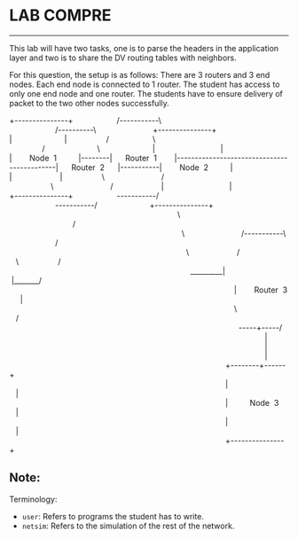 # LAB COMPRE
------------------

This lab will have two tasks, one is to parse the headers in the application layer and two is to share the DV routing tables with neighbors.

For this question, the setup is as follows:
There are 3 routers and 3 end nodes. Each end node is connected to 1 router. The student has access to only one end node and one router. 
The students have to ensure delivery of packet to the two other nodes successfully.

+---------------+ &nbsp; &nbsp; &nbsp; &nbsp; &nbsp; &nbsp; &nbsp; &nbsp; &nbsp; &nbsp;/-----------\ &nbsp; &nbsp; &nbsp; &nbsp; &nbsp; &nbsp; &nbsp; &nbsp; &nbsp; &nbsp; &nbsp; &nbsp; &nbsp; &nbsp; &nbsp; &nbsp; &nbsp; &nbsp; &nbsp; &nbsp; &nbsp; &nbsp; &nbsp; &nbsp; &nbsp; &nbsp; &nbsp; &nbsp; &nbsp; &nbsp; &nbsp; &nbsp; &nbsp; &nbsp; &nbsp; &nbsp; &nbsp; &nbsp; &nbsp; &nbsp;/----------\ &nbsp; &nbsp; &nbsp; &nbsp; &nbsp; &nbsp; &nbsp; &nbsp; &nbsp; &nbsp; &nbsp; &nbsp; &nbsp;+---------------+<br />
| &nbsp; &nbsp; &nbsp; &nbsp; &nbsp; &nbsp; &nbsp; &nbsp; &nbsp; &nbsp; &nbsp; &nbsp;| &nbsp; &nbsp; &nbsp; &nbsp; &nbsp; &nbsp; &nbsp; &nbsp; &nbsp;/ &nbsp; &nbsp; &nbsp; &nbsp; &nbsp; &nbsp; &nbsp;  &nbsp; &nbsp; &nbsp;\ &nbsp; &nbsp; &nbsp; &nbsp; &nbsp; &nbsp; &nbsp; &nbsp; &nbsp; &nbsp; &nbsp; &nbsp; &nbsp; &nbsp; &nbsp; &nbsp; &nbsp; &nbsp; &nbsp; &nbsp; &nbsp; &nbsp; &nbsp; &nbsp; &nbsp; &nbsp; &nbsp; &nbsp; &nbsp; &nbsp; &nbsp; &nbsp; &nbsp; &nbsp; &nbsp; &nbsp; &nbsp; &nbsp;/ &nbsp; &nbsp; &nbsp; &nbsp; &nbsp; &nbsp; &nbsp; &nbsp; &nbsp; &nbsp; &nbsp; &nbsp;\ &nbsp; &nbsp; &nbsp; &nbsp; &nbsp; &nbsp; &nbsp; &nbsp; &nbsp; &nbsp; &nbsp; &nbsp;| &nbsp; &nbsp; &nbsp; &nbsp; &nbsp; &nbsp; &nbsp; &nbsp; &nbsp; &nbsp; &nbsp; &nbsp; &nbsp; &nbsp; &nbsp;|<br />
| &nbsp; &nbsp; &nbsp; &nbsp;Node &nbsp;1 &nbsp; &nbsp; &nbsp; &nbsp; &nbsp;|--------| &nbsp; &nbsp; &nbsp;Router &nbsp;1 &nbsp; &nbsp; &nbsp; &nbsp;|--------------------------------------------| &nbsp; &nbsp; &nbsp;Router &nbsp;2 &nbsp; &nbsp; &nbsp;|-----------| &nbsp; &nbsp; &nbsp; &nbsp;Node &nbsp;2 &nbsp; &nbsp; &nbsp; &nbsp; &nbsp;|<br />
| &nbsp; &nbsp; &nbsp; &nbsp;&nbsp; &nbsp; &nbsp; &nbsp; &nbsp; &nbsp; &nbsp;&nbsp;| &nbsp; &nbsp; &nbsp; &nbsp; &nbsp; &nbsp; &nbsp; &nbsp; &nbsp;\ &nbsp; &nbsp; &nbsp; &nbsp; &nbsp; &nbsp; &nbsp; &nbsp; &nbsp; &nbsp; &nbsp; &nbsp; &nbsp;/ &nbsp; &nbsp; &nbsp; &nbsp; &nbsp; &nbsp; &nbsp; &nbsp; &nbsp; &nbsp; &nbsp; &nbsp; &nbsp; &nbsp; &nbsp; &nbsp; &nbsp; &nbsp; &nbsp; &nbsp; &nbsp; &nbsp; &nbsp; &nbsp; &nbsp; &nbsp; &nbsp; &nbsp; &nbsp; &nbsp; &nbsp; &nbsp; &nbsp; &nbsp; &nbsp; &nbsp; &nbsp; &nbsp;\ &nbsp; &nbsp; &nbsp; &nbsp; &nbsp; &nbsp; &nbsp; &nbsp; &nbsp; &nbsp; &nbsp; &nbsp; &nbsp;/ &nbsp; &nbsp; &nbsp; &nbsp; &nbsp; &nbsp; &nbsp; &nbsp; &nbsp; &nbsp; &nbsp;| &nbsp; &nbsp; &nbsp; &nbsp; &nbsp; &nbsp; &nbsp; &nbsp; &nbsp; &nbsp; &nbsp; &nbsp; &nbsp; &nbsp; &nbsp;|<br />
+---------------+ &nbsp; &nbsp; &nbsp; &nbsp; &nbsp; &nbsp; &nbsp; &nbsp; &nbsp; &nbsp;\-----------/ &nbsp; &nbsp; &nbsp; &nbsp; &nbsp; &nbsp; &nbsp; &nbsp; &nbsp; &nbsp; &nbsp; &nbsp; &nbsp; &nbsp; &nbsp; &nbsp; &nbsp; &nbsp; &nbsp; &nbsp; &nbsp; &nbsp; &nbsp; &nbsp; &nbsp; &nbsp; &nbsp; &nbsp; &nbsp; &nbsp; &nbsp; &nbsp; &nbsp; &nbsp; &nbsp; &nbsp; &nbsp; &nbsp; &nbsp; &nbsp;\-----------/ &nbsp; &nbsp; &nbsp; &nbsp; &nbsp; &nbsp; &nbsp; &nbsp; &nbsp; &nbsp; &nbsp; &nbsp;+---------------+ &nbsp;<br />
 &nbsp; &nbsp; &nbsp; &nbsp; &nbsp; &nbsp; &nbsp; &nbsp; &nbsp; &nbsp; &nbsp; &nbsp; &nbsp; &nbsp; &nbsp; &nbsp; &nbsp; &nbsp; &nbsp; &nbsp; &nbsp; &nbsp; &nbsp; &nbsp; &nbsp; &nbsp; &nbsp; &nbsp; &nbsp; &nbsp; &nbsp; &nbsp; &nbsp; &nbsp; &nbsp; &nbsp; &nbsp; &nbsp; &nbsp;\ &nbsp; &nbsp; &nbsp; &nbsp; &nbsp; &nbsp; &nbsp; &nbsp; &nbsp; &nbsp; &nbsp; &nbsp; &nbsp; &nbsp; &nbsp; &nbsp; &nbsp; &nbsp; &nbsp; &nbsp; &nbsp; &nbsp; &nbsp; &nbsp; &nbsp; &nbsp; &nbsp; &nbsp; &nbsp; &nbsp; &nbsp; &nbsp; &nbsp; &nbsp; &nbsp; &nbsp; &nbsp; &nbsp; &nbsp;/<br />
 &nbsp; &nbsp; &nbsp; &nbsp; &nbsp; &nbsp; &nbsp; &nbsp; &nbsp; &nbsp; &nbsp; &nbsp; &nbsp; &nbsp; &nbsp; &nbsp; &nbsp; &nbsp; &nbsp; &nbsp; &nbsp; &nbsp; &nbsp; &nbsp; &nbsp; &nbsp; &nbsp; &nbsp; &nbsp; &nbsp; &nbsp; &nbsp; &nbsp; &nbsp; &nbsp; &nbsp; &nbsp; &nbsp; &nbsp; &nbsp;\ &nbsp; &nbsp; &nbsp; &nbsp; &nbsp; &nbsp; &nbsp; &nbsp; &nbsp; &nbsp; &nbsp; &nbsp; &nbsp;/-----------\ &nbsp; &nbsp; &nbsp; &nbsp; &nbsp; &nbsp; &nbsp; &nbsp; &nbsp; &nbsp; &nbsp;/<br />
 &nbsp; &nbsp; &nbsp; &nbsp; &nbsp; &nbsp; &nbsp; &nbsp; &nbsp; &nbsp; &nbsp; &nbsp; &nbsp; &nbsp; &nbsp; &nbsp; &nbsp; &nbsp; &nbsp; &nbsp; &nbsp; &nbsp; &nbsp; &nbsp; &nbsp; &nbsp; &nbsp; &nbsp; &nbsp; &nbsp; &nbsp; &nbsp; &nbsp; &nbsp; &nbsp; &nbsp; &nbsp; &nbsp; &nbsp; &nbsp; &nbsp;\ &nbsp; &nbsp; &nbsp; &nbsp; &nbsp; &nbsp; &nbsp; &nbsp; &nbsp; &nbsp; &nbsp;/ &nbsp; &nbsp; &nbsp; &nbsp; &nbsp; &nbsp; &nbsp; &nbsp; &nbsp; &nbsp; &nbsp; &nbsp; &nbsp;\ &nbsp; &nbsp; &nbsp; &nbsp; &nbsp; &nbsp; &nbsp; &nbsp; &nbsp;/<br />
 &nbsp; &nbsp; &nbsp; &nbsp; &nbsp; &nbsp; &nbsp; &nbsp; &nbsp; &nbsp; &nbsp; &nbsp; &nbsp; &nbsp; &nbsp; &nbsp; &nbsp; &nbsp; &nbsp; &nbsp; &nbsp; &nbsp; &nbsp; &nbsp; &nbsp; &nbsp; &nbsp; &nbsp; &nbsp; &nbsp; &nbsp; &nbsp; &nbsp; &nbsp; &nbsp; &nbsp; &nbsp; &nbsp; &nbsp; &nbsp; &nbsp; &nbsp;\_________| &nbsp; &nbsp; &nbsp; &nbsp; &nbsp; &nbsp; &nbsp; &nbsp; &nbsp; &nbsp; &nbsp; &nbsp; &nbsp; &nbsp; &nbsp;|_______/<br />
 &nbsp; &nbsp; &nbsp; &nbsp; &nbsp; &nbsp; &nbsp; &nbsp; &nbsp; &nbsp; &nbsp; &nbsp; &nbsp; &nbsp; &nbsp; &nbsp; &nbsp; &nbsp; &nbsp; &nbsp; &nbsp; &nbsp; &nbsp; &nbsp; &nbsp; &nbsp; &nbsp; &nbsp; &nbsp; &nbsp; &nbsp; &nbsp; &nbsp; &nbsp; &nbsp; &nbsp; &nbsp; &nbsp; &nbsp; &nbsp; &nbsp; &nbsp; &nbsp; &nbsp; &nbsp; &nbsp; &nbsp; &nbsp; &nbsp; &nbsp; &nbsp; &nbsp;| &nbsp; &nbsp; &nbsp; &nbsp;Router &nbsp;3 &nbsp; &nbsp; &nbsp;|<br />
 &nbsp; &nbsp; &nbsp; &nbsp; &nbsp; &nbsp; &nbsp; &nbsp; &nbsp; &nbsp; &nbsp; &nbsp; &nbsp; &nbsp; &nbsp; &nbsp; &nbsp; &nbsp; &nbsp; &nbsp; &nbsp; &nbsp; &nbsp; &nbsp; &nbsp; &nbsp; &nbsp; &nbsp; &nbsp; &nbsp; &nbsp; &nbsp; &nbsp; &nbsp; &nbsp; &nbsp; &nbsp; &nbsp; &nbsp; &nbsp; &nbsp; &nbsp; &nbsp; &nbsp; &nbsp; &nbsp; &nbsp; &nbsp; &nbsp; &nbsp; &nbsp; &nbsp;\ &nbsp; &nbsp; &nbsp; &nbsp; &nbsp; &nbsp; &nbsp; &nbsp; &nbsp; &nbsp; &nbsp; &nbsp; &nbsp;/ &nbsp; &nbsp; &nbsp; &nbsp; &nbsp; &nbsp; &nbsp; &nbsp; &nbsp; &nbsp; &nbsp;<br />
 &nbsp; &nbsp; &nbsp; &nbsp; &nbsp; &nbsp; &nbsp; &nbsp; &nbsp; &nbsp; &nbsp; &nbsp; &nbsp; &nbsp; &nbsp; &nbsp; &nbsp; &nbsp; &nbsp; &nbsp; &nbsp; &nbsp; &nbsp; &nbsp; &nbsp; &nbsp; &nbsp; &nbsp; &nbsp; &nbsp; &nbsp; &nbsp; &nbsp; &nbsp; &nbsp; &nbsp; &nbsp; &nbsp; &nbsp; &nbsp; &nbsp; &nbsp; &nbsp; &nbsp; &nbsp; &nbsp; &nbsp; &nbsp; &nbsp; &nbsp; &nbsp; &nbsp; &nbsp;\-----+-----/<br />
 &nbsp; &nbsp; &nbsp; &nbsp; &nbsp; &nbsp; &nbsp; &nbsp; &nbsp; &nbsp; &nbsp; &nbsp; &nbsp; &nbsp; &nbsp; &nbsp; &nbsp; &nbsp; &nbsp; &nbsp; &nbsp; &nbsp; &nbsp; &nbsp; &nbsp; &nbsp; &nbsp; &nbsp; &nbsp; &nbsp; &nbsp; &nbsp; &nbsp; &nbsp; &nbsp; &nbsp; &nbsp; &nbsp; &nbsp; &nbsp; &nbsp; &nbsp; &nbsp; &nbsp; &nbsp; &nbsp; &nbsp; &nbsp; &nbsp; &nbsp; &nbsp; &nbsp; &nbsp; &nbsp; &nbsp; &nbsp; &nbsp; &nbsp; &nbsp;|<br />
 &nbsp; &nbsp; &nbsp; &nbsp; &nbsp; &nbsp; &nbsp; &nbsp; &nbsp; &nbsp; &nbsp; &nbsp; &nbsp; &nbsp; &nbsp; &nbsp; &nbsp; &nbsp; &nbsp; &nbsp; &nbsp; &nbsp; &nbsp; &nbsp; &nbsp; &nbsp; &nbsp; &nbsp; &nbsp; &nbsp; &nbsp; &nbsp; &nbsp; &nbsp; &nbsp; &nbsp; &nbsp; &nbsp; &nbsp; &nbsp; &nbsp; &nbsp; &nbsp; &nbsp; &nbsp; &nbsp; &nbsp; &nbsp; &nbsp; &nbsp; &nbsp; &nbsp; &nbsp; &nbsp; &nbsp; &nbsp; &nbsp; &nbsp; &nbsp;|<br />
 &nbsp; &nbsp; &nbsp; &nbsp; &nbsp; &nbsp; &nbsp; &nbsp; &nbsp; &nbsp; &nbsp; &nbsp; &nbsp; &nbsp; &nbsp; &nbsp; &nbsp; &nbsp; &nbsp; &nbsp; &nbsp; &nbsp; &nbsp; &nbsp; &nbsp; &nbsp; &nbsp; &nbsp; &nbsp; &nbsp; &nbsp; &nbsp; &nbsp; &nbsp; &nbsp; &nbsp; &nbsp; &nbsp; &nbsp; &nbsp; &nbsp; &nbsp; &nbsp; &nbsp; &nbsp; &nbsp; &nbsp; &nbsp; &nbsp; &nbsp; &nbsp; &nbsp; &nbsp; &nbsp; &nbsp; &nbsp; &nbsp; &nbsp; &nbsp;|<br />
 &nbsp; &nbsp; &nbsp; &nbsp; &nbsp; &nbsp; &nbsp; &nbsp; &nbsp; &nbsp; &nbsp; &nbsp; &nbsp; &nbsp; &nbsp; &nbsp; &nbsp; &nbsp; &nbsp; &nbsp; &nbsp; &nbsp; &nbsp; &nbsp; &nbsp; &nbsp; &nbsp; &nbsp; &nbsp; &nbsp; &nbsp; &nbsp; &nbsp; &nbsp; &nbsp; &nbsp; &nbsp; &nbsp; &nbsp; &nbsp; &nbsp; &nbsp; &nbsp; &nbsp; &nbsp; &nbsp; &nbsp; &nbsp; &nbsp; &nbsp;+--------+------+<br />
 &nbsp; &nbsp; &nbsp; &nbsp; &nbsp; &nbsp; &nbsp; &nbsp; &nbsp; &nbsp; &nbsp; &nbsp; &nbsp; &nbsp; &nbsp; &nbsp; &nbsp; &nbsp; &nbsp; &nbsp; &nbsp; &nbsp; &nbsp; &nbsp; &nbsp; &nbsp; &nbsp; &nbsp; &nbsp; &nbsp; &nbsp; &nbsp; &nbsp; &nbsp; &nbsp; &nbsp; &nbsp; &nbsp; &nbsp; &nbsp; &nbsp; &nbsp; &nbsp; &nbsp; &nbsp; &nbsp; &nbsp; &nbsp; &nbsp; &nbsp;| &nbsp; &nbsp; &nbsp; &nbsp; &nbsp; &nbsp; &nbsp; &nbsp; &nbsp; &nbsp; &nbsp; &nbsp; &nbsp; &nbsp; &nbsp;|<br />
 &nbsp; &nbsp; &nbsp; &nbsp; &nbsp; &nbsp; &nbsp; &nbsp; &nbsp; &nbsp; &nbsp; &nbsp; &nbsp; &nbsp; &nbsp; &nbsp; &nbsp; &nbsp; &nbsp; &nbsp; &nbsp; &nbsp; &nbsp; &nbsp; &nbsp; &nbsp; &nbsp; &nbsp; &nbsp; &nbsp; &nbsp; &nbsp; &nbsp; &nbsp; &nbsp; &nbsp; &nbsp; &nbsp; &nbsp; &nbsp; &nbsp; &nbsp; &nbsp; &nbsp; &nbsp; &nbsp; &nbsp; &nbsp; &nbsp; &nbsp;| &nbsp; &nbsp; &nbsp; &nbsp; &nbsp;Node &nbsp;3 &nbsp; &nbsp; &nbsp; &nbsp;|<br />
 &nbsp; &nbsp; &nbsp; &nbsp; &nbsp; &nbsp; &nbsp; &nbsp; &nbsp; &nbsp; &nbsp; &nbsp; &nbsp; &nbsp; &nbsp; &nbsp; &nbsp; &nbsp; &nbsp; &nbsp; &nbsp; &nbsp; &nbsp; &nbsp; &nbsp; &nbsp; &nbsp; &nbsp; &nbsp; &nbsp; &nbsp; &nbsp; &nbsp; &nbsp; &nbsp; &nbsp; &nbsp; &nbsp; &nbsp; &nbsp; &nbsp; &nbsp; &nbsp; &nbsp; &nbsp; &nbsp; &nbsp; &nbsp; &nbsp; &nbsp;| &nbsp; &nbsp; &nbsp; &nbsp; &nbsp; &nbsp; &nbsp; &nbsp; &nbsp; &nbsp; &nbsp; &nbsp; &nbsp; &nbsp; &nbsp;|<br />
 &nbsp; &nbsp; &nbsp; &nbsp; &nbsp; &nbsp; &nbsp; &nbsp; &nbsp; &nbsp; &nbsp; &nbsp; &nbsp; &nbsp; &nbsp; &nbsp; &nbsp; &nbsp; &nbsp; &nbsp; &nbsp; &nbsp; &nbsp; &nbsp; &nbsp; &nbsp; &nbsp; &nbsp; &nbsp; &nbsp; &nbsp; &nbsp; &nbsp; &nbsp; &nbsp; &nbsp; &nbsp; &nbsp; &nbsp; &nbsp; &nbsp; &nbsp; &nbsp; &nbsp; &nbsp; &nbsp; &nbsp; &nbsp; &nbsp; &nbsp;+---------------+


## Note:
Terminology:

- `user`: Refers to programs the student has to write.
- `netsim`: Refers to the simulation of the rest of the network.
